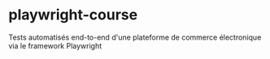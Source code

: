 # playwright-course
Tests automatisés end-to-end d'une plateforme de commerce électronique via le framework Playwright

